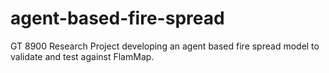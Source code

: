 # agent-based-fire-spread
GT 8900 Research Project developing an agent based fire spread model to validate and test against FlamMap. 
